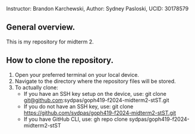 Instructor: Brandon Karchewski, Author: Sydney Pasloski, UCID: 30178579

## General overview.

This is my repository for midterm 2.

## How to clone the repository.
1. Open your preferred terminal on your local device.
2. Navigate to the directory where the repository files will be stored.
3. To actually clone:
   - If you have an SSH key setup on the device, use: git clone git@github.com:sydpas/goph419-f2024-midterm2-stST.git
   - If you do not have an SSH key, use: git clone https://github.com/sydpas/goph419-f2024-midterm2-stST.git
   - If you have GitHub CLI, use: gh repo clone sydpas/goph419-f2024-midterm2-stST